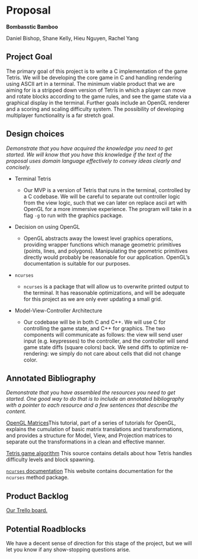 # Proposal

**Bombasstic Bamboo**

Daniel Bishop, Shane Kelly, Hieu Nguyen, Rachel Yang

## Project Goal
The primary goal of this project is to write a C implementation of the game Tetris. We will be developing the core game in C and handling rendering using ASCII art in a terminal. The minimum viable product that we are aiming for is a stripped down version of Tetris in which a player can move and rotate blocks according to the game rules, and see the game state via a graphical display in the terminal. Further goals include an OpenGL renderer and a scoring and scaling difficulty system. The possibility of developing multiplayer functionality is a far stretch goal.


## Design choices
*Demonstrate that you have acquired the knowledge you need to get started.  We will know that you have this knowledge if the text of the proposal uses domain language effectively to convey ideas clearly and concisely.*

- Terminal Tetris
  - Our MVP is a version of Tetris that runs in the terminal, controlled by a C codebase. We will be careful to separate out controller logic from the view logic, such that we can later on replace ascii art with OpenGL for a more immersive experience. The program will take in a flag `-g` to run with the graphics package.

- Decision on using OpenGL
  - OpenGL abstracts away the lowest level graphics operations, providing wrapper functions which manage geometric primitives (points, lines, and polygons). Manipulating the geometric primitives directly would probably be reasonable for our application. OpenGL’s documentation is suitable for our purposes.

- `ncurses`
  - `ncurses` is a package that will allow us to overwrite printed output to the terminal. It has reasonable optimizations, and will be adequate for this project as we are only ever updating a small grid.
 
- Model-View-Controller Architecture
  - Our codebase will be in both C and C++. We will use C for controlling the game state, and C++ for graphics. The two components will communicate as follows: the view will send user input (e.g. keypresses) to the controller, and the controller will send game state diffs (square colors) back. We send diffs to optimize re-rendering: we simply do not care about cells that did not change color.

## Annotated Bibliography
*Demonstrate that you have assembled the resources you need to get started.  One good way to do that is to include an annotated bibliography with a pointer to each resource and a few sentences that describe the content.*

[OpenGL Matrices](http://www.opengl-tutorial.org/beginners-tutorials/tutorial-3-matrices/)This tutorial, part of a series of tutorials for OpenGL, explains the cumulation of basic matrix translations and transformations, and provides a structure for Model, View, and Projection matrices to separate out the transformations in a clean and effective manner.

[Tetris game algorithm](http://gaming.stackexchange.com/questions/13057/tetris-difficulty) This source contains details about how Tetris handles difficulty levels and block spawning.

[`ncurses` documentation](http://tldp.org/HOWTO/NCURSES-Programming-HOWTO/) This website contains documentation for the `ncurses` method package.

## Product Backlog
[Our Trello board.](https://trello.com/b/98M6BDsY/softsysbombassticbamboo)
       
## Potential Roadblocks
We have a decent sense of direction for this stage of the project, but we will let you know if any show-stopping questions arise.


